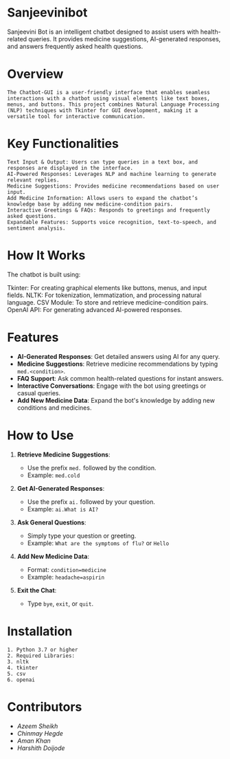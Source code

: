 # Sanjeevinibot
Sanjeevini Bot is an intelligent chatbot designed to assist users with health-related queries. It provides medicine suggestions, AI-generated responses, and answers frequently asked health questions.

# Overview
    The Chatbot-GUI is a user-friendly interface that enables seamless interactions with a chatbot using visual elements like text boxes, menus, and buttons. This project combines Natural Language Processing (NLP) techniques with Tkinter for GUI development, making it a versatile tool for interactive communication.

# Key Functionalities
    Text Input & Output: Users can type queries in a text box, and responses are displayed in the interface.
    AI-Powered Responses: Leverages NLP and machine learning to generate relevant replies.
    Medicine Suggestions: Provides medicine recommendations based on user input.
    Add Medicine Information: Allows users to expand the chatbot’s knowledge base by adding new medicine-condition pairs.
    Interactive Greetings & FAQs: Responds to greetings and frequently asked questions.
    Expandable Features: Supports voice recognition, text-to-speech, and sentiment analysis.

# How It Works
The chatbot is built using:

Tkinter: For creating graphical elements like buttons, menus, and input fields.
NLTK: For tokenization, lemmatization, and processing natural language.
CSV Module: To store and retrieve medicine-condition pairs.
OpenAI API: For generating advanced AI-powered responses.

# Features
- **AI-Generated Responses**: Get detailed answers using AI for any query.
- **Medicine Suggestions**: Retrieve medicine recommendations by typing `med.<condition>`.
- **FAQ Support**: Ask common health-related questions for instant answers.
- **Interactive Conversations**: Engage with the bot using greetings or casual queries.
- **Add New Medicine Data**: Expand the bot's knowledge by adding new conditions and medicines.

# How to Use
1. **Retrieve Medicine Suggestions**:
   - Use the prefix `med.` followed by the condition.
   - Example: `med.cold`

2. **Get AI-Generated Responses**:
   - Use the prefix `ai.` followed by your question.
   - Example: `ai.What is AI?`

3. **Ask General Questions**:
   - Simply type your question or greeting.
   - Example: `What are the symptoms of flu?` or `Hello`

4. **Add New Medicine Data**:
   - Format: `condition=medicine`
   - Example: `headache=aspirin`

5. **Exit the Chat**:
   - Type `bye`, `exit`, or `quit`.

# Installation
    1. Python 3.7 or higher
    2. Required Libraries:
    3. nltk
    4. tkinter
    5. csv
    6. openai

# Contributors 
   - *Azeem Sheikh*
   - *Chinmay Hegde*
   - *Aman Khan*
   - *Harshith Doijode*
    
